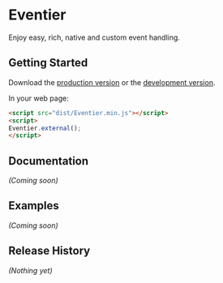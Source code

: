 # Eventier

Enjoy easy, rich, native and custom event handling.

## Getting Started
Download the [production version][min] or the [development version][max].

[min]: https://raw.github.com/nbubna/Eventier/master/dist/Eventier.min.js
[max]: https://raw.github.com/nbubna/Eventier/master/dist/Eventier.js

In your web page:

```html
<script src="dist/Eventier.min.js"></script>
<script>
Eventier.external();
</script>
```

## Documentation
_(Coming soon)_

## Examples
_(Coming soon)_

## Release History
_(Nothing yet)_
